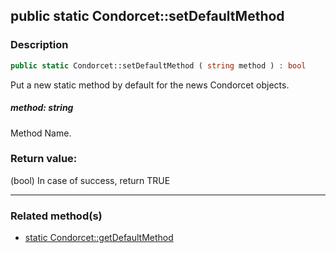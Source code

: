 ## public static Condorcet::setDefaultMethod

### Description    

```php
public static Condorcet::setDefaultMethod ( string method ) : bool
```

Put a new static method by default for the news Condorcet objects.    


##### **method:** *string*   
Method Name.    



### Return value:   

(bool) In case of success, return TRUE


---------------------------------------

### Related method(s)      

* [static Condorcet::getDefaultMethod](../Condorcet%20Class/public%20static%20Condorcet--getDefaultMethod.md)    
